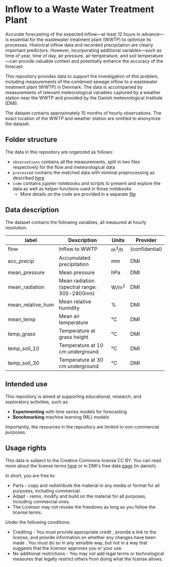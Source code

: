 # Inflow to a Waste Water Treatment Plant

Accurate forecasting of the expected inflow—at least 12 hours in advance—is essential for the wastewater treatment plant (WWTP) to optimize its processes. Historical inflow data and recorded precipitation are clearly important predictors. However, incorporating additional variables—such as time of year, time of day, air pressure, air temperature, and soil temperature—can provide valuable context and potentially enhance the accuracy of the forecast.

This repository provides data to support the investigation of this problem, including measurements of the combined sewage inflow to a wastewater treatment plant (WWTP) in Denmark. The data is accompanied by measurements of relevant meteorological variables captured by a weather station near the WWTP and provided by the Danish meteorological Institute (DMI).

The dataset contains approximately 15 months of hourly observations. The exact location of the WWTP and weather station are omitted to anonymize the dataset.

## Folder structure

The data in this repository are organized as follows:

- `observations` contains all the measurements, split in two files respectively for the flow and meteorological data
- `processed` contains the matched data with minimal preprocessing as described [here](./code/0_overview.ipynb)
- `code` contains _jupyter_ notebooks and scripts to present and explore the data as well as helper functions used in those notebooks
    - More details on the code are provided in a separate [file](.code/README.md)

## Data description

The dataset contains the following variables, all measured at hourly resolution.

| label | Description | Units | Provider |
| --- | --- | --- | --- |
| flow | Inflow to WWTP | m<sup>3</sup>/h | (confidential) |
| acc_precip | Accumulated precipitation | mm | DMI |
| mean_pressure | Mean pressure | hPa | DMI |
| mean_radiation | Mean radiation (spectral range: 305-2800nm) | W/m<sup>2 | DMI |
| mean_relative_hum | Mean relative humidity | % | DMI |
| mean_temp | Mean air temperature | °C | DMI |
| temp_grass | Temperature at grass height | °C | DMI |
| temp_soil_10 | Temperature at 10 cm underground | °C | DMI |
| temp_soil_30 | Temperature at 30 cm underground |  °C| DMI |

## Intended use

This repository is aimed at supporting educational, research, and exploratory activities, such as:

- __Experimenting__ with time series models for forecasting
- __Benchmarking__ machine learning (ML) models

Importantly, the resources in the repository are limited to non-commercial purposes.

## Usage rights

This data is subject to the Creative Commons license CC BY. You can read more about the license terms [here](https://creativecommons.org/licenses/by-nc/4.0/deed.en) or in DMI's free data [page](https://www.dmi.dk/friedata/guides-til-frie-data/vilkar-for-brug-af-data) (in danish). 

In short, you are free to:

- Parts - copy and redistribute the material in any media or format for all purposes, including commercial.
- Adapt - remix, modify and build on the material for all purposes, including commercial ones.
- The Licensor may not revoke the freedoms as long as you follow the license terms.

Under the following conditions:

- Crediting - You must provide appropriate credit , provide a link to the license, and provide information on whether any changes have been made . You must do so in any sensible way, but not in a way that suggests that the licensor approves you or your use.
- No additional restrictions - You may not add legal terms or technological measures that legally restrict others from doing what the license allows.

